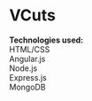 # VCuts
<b>Technologies used:</b>
<br>
HTML/CSS
<br>
Angular.js
<br>
Node.js
<br>
Express.js
<br>
MongoDB
<br>
